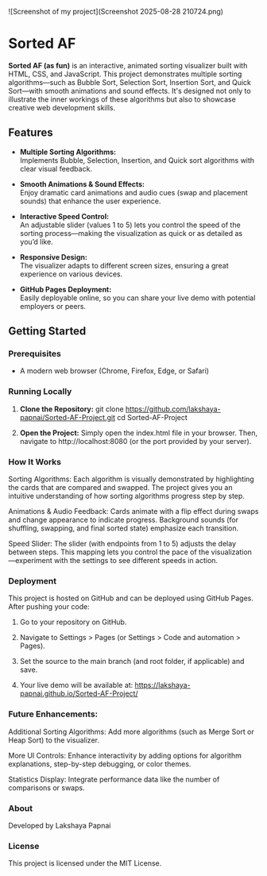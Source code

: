 ![Screenshot of my project](Screenshot 2025-08-28 210724.png)
# Sorted AF

**Sorted AF (as fun)** is an interactive, animated sorting visualizer built with HTML, CSS, and JavaScript. This project demonstrates multiple sorting algorithms—such as Bubble Sort, Selection Sort, Insertion Sort, and Quick Sort—with smooth animations and sound effects. It's designed not only to illustrate the inner workings of these algorithms but also to showcase creative web development skills.

## Features

- **Multiple Sorting Algorithms:**  
  Implements Bubble, Selection, Insertion, and Quick sort algorithms with clear visual feedback.

- **Smooth Animations & Sound Effects:**  
  Enjoy dramatic card animations and audio cues (swap and placement sounds) that enhance the user experience.

- **Interactive Speed Control:**  
  An adjustable slider (values 1 to 5) lets you control the speed of the sorting process—making the visualization as quick or as detailed as you’d like.

- **Responsive Design:**  
  The visualizer adapts to different screen sizes, ensuring a great experience on various devices.

- **GitHub Pages Deployment:**  
  Easily deployable online, so you can share your live demo with potential employers or peers.

## Getting Started

### Prerequisites

- A modern web browser (Chrome, Firefox, Edge, or Safari)

### Running Locally

1. **Clone the Repository:**
   git clone https://github.com/lakshaya-papnai/Sorted-AF-Project.git
   cd Sorted-AF-Project
   
2. **Open the Project:**
Simply open the index.html file in your browser.
Then, navigate to http://localhost:8080 (or the port provided by your server).

### How It Works
Sorting Algorithms: Each algorithm is visually demonstrated by highlighting the cards that are compared and swapped. The project gives you an intuitive understanding of how sorting algorithms progress step by step.

Animations & Audio Feedback: Cards animate with a flip effect during swaps and change appearance to indicate progress. Background sounds (for shuffling, swapping, and final sorted state) emphasize each transition.

Speed Slider: The slider (with endpoints from 1 to 5) adjusts the delay between steps. This mapping lets you control the pace of the visualization—experiment with the settings to see different speeds in action.

### Deployment
This project is hosted on GitHub and can be deployed using GitHub Pages. After pushing your code:

1. Go to your repository on GitHub.

2. Navigate to Settings > Pages (or Settings > Code and automation > Pages).

3. Set the source to the main branch (and root folder, if applicable) and save.

4. Your live demo will be available at: https://lakshaya-papnai.github.io/Sorted-AF-Project/

### Future Enhancements:

Additional Sorting Algorithms: Add more algorithms (such as Merge Sort or Heap Sort) to the visualizer.

More UI Controls: Enhance interactivity by adding options for algorithm explanations, step-by-step debugging, or color themes.

Statistics Display: Integrate performance data like the number of comparisons or swaps.

### About
Developed by Lakshaya Papnai 

### License
This project is licensed under the MIT License.



   
